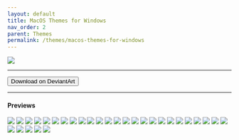 ```yaml
---
layout: default
title: MacOS Themes for Windows
nav_order: 2
parent: Themes
permalink: /themes/macos-themes-for-windows
---
```



<img src="https://images-wixmp-ed30a86b8c4ca887773594c2.wixmp.com/i/836bd001-fc1e-41ac-8fce-917bee5d1f0e/dio9l97-b7c5f79d-4f66-4e2c-9408-e03e44194375.png/v1/fill/w_1363,h_586,q_70,strp/macos_themes_for_windows_by_og_nimbi_dio9l97-fullview.jpg" />
<hr />
<a href="https://www.deviantart.com/og-nimbi/art/MacOS-Themes-for-Windows-1129149403">
  <button type="button" name="button" class="btn">Download on DeviantArt</button></a>
<hr />

<h4>Previews</h4>
<div class="gallery"> 
  <img src="../assets/PreviewImages/MacOS-Themes-for-Windows/Sequoia Light.png" class="border">
  <img src="../assets/PreviewImages/MacOS-Themes-for-Windows/Sequoia Dark.png" class="border">
  <img src="../assets/PreviewImages/MacOS-Themes-for-Windows/Sonoma Light.png" class="border">
  <img src="../assets/PreviewImages/MacOS-Themes-for-Windows/Sonoma Dark.png" class="border">
  <img src="../assets/PreviewImages/MacOS-Themes-for-Windows/Ventura Light.png" class="border">
  <img src="../assets/PreviewImages/MacOS-Themes-for-Windows/Ventura Dark.png" class="border">
  <img src="../assets/PreviewImages/MacOS-Themes-for-Windows/BigSur Day.png" class="border">
  <img src="../assets/PreviewImages/MacOS-Themes-for-Windows/BigSur Night.png" class="border">
  <img src="../assets/PreviewImages/MacOS-Themes-for-Windows/BigSur Colorful Day.png" class="border">
  <img src="../assets/PreviewImages/MacOS-Themes-for-Windows/BigSur Colorful Night.png" class="border">
  <img src="../assets/PreviewImages/MacOS-Themes-for-Windows/Catalina Day.png" class="border">
  <img src="../assets/PreviewImages/MacOS-Themes-for-Windows/Catalina Night.png" class="border">
  <img src="../assets/PreviewImages/MacOS-Themes-for-Windows/Mojave Day.png" class="border">
  <img src="../assets/PreviewImages/MacOS-Themes-for-Windows/Mojave Night.png" class="border">
  <img src="../assets/PreviewImages/MacOS-Themes-for-Windows/Monterey Light.png" class="border">
  <img src="../assets/PreviewImages/MacOS-Themes-for-Windows/Monterey Dark.png" class="border">
  <img src="../assets/PreviewImages/MacOS-Themes-for-Windows/High Sierra.png" class="border">
  <img src="../assets/PreviewImages/MacOS-Themes-for-Windows/Sierra.png" class="border">
  <img src="../assets/PreviewImages/MacOS-Themes-for-Windows/El Capitan.png" class="border">
  <img src="../assets/PreviewImages/MacOS-Themes-for-Windows/Yosemite.png" class="border">
  <img src="../assets/PreviewImages/MacOS-Themes-for-Windows/Mavericks.png" class="border">
  <img src="../assets/PreviewImages/MacOS-Themes-for-Windows/Mountain Lion.png" class="border">
  <img src="../assets/PreviewImages/MacOS-Themes-for-Windows/Lion.png" class="border">
  <img src="../assets/PreviewImages/MacOS-Themes-for-Windows/Snow Leopard.png" class="border">
  <img src="../assets/PreviewImages/MacOS-Themes-for-Windows/Snow Leopard Alt.png" class="border">
  <img src="../assets/PreviewImages/MacOS-Themes-for-Windows/Leopard.png" class="border">
  <img src="../assets/PreviewImages/MacOS-Themes-for-Windows/Tiger.png" class="border">
  <img src="../assets/PreviewImages/MacOS-Themes-for-Windows/Panther.png" class="border">
  <img src="../assets/PreviewImages/MacOS-Themes-for-Windows/Jaguar.png" class="border">
  <img src="../assets/PreviewImages/MacOS-Themes-for-Windows/Puma.png" class="border">
</div>
